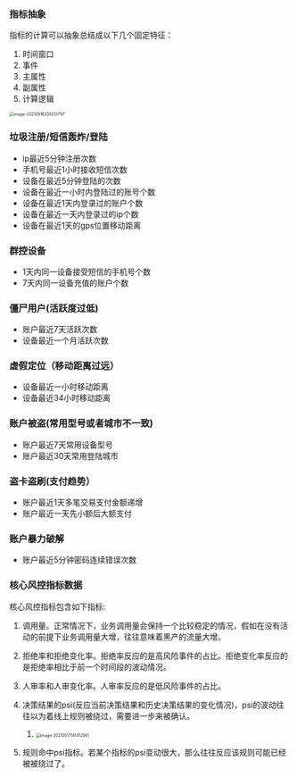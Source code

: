 ### 指标抽象

指标的计算可以抽象总结成以下几个固定特征：

1. 时间窗口
2. 事件
3. 主属性
4. 副属性
5. 计算逻辑

<img src="/Users/eason/Library/Application%20Support/typora-user-images/image-20210516205013797.png" alt="image-20210516205013797" style="zoom:50%;" />





### 垃圾注册/短信轰炸/登陆

- ip最近5分钟注册次数
- 手机号最近1小时接收短信次数
- 设备在最近5分钟登陆的次数
- 设备在最近一小时内登陆过的账号个数
- 设备在最近1天内登录过的账户个数
- 设备在最近一天内登录过的ip个数
- 设备在最近1天的gps位置移动距离



### 群控设备

- 1天内同一设备接受短信的手机号个数
- 7天内同一设备充值的账户个数



### 僵尸用户(活跃度过低)

- 账户最近7天活跃次数
- 设备最近一个月活跃次数

### 虚假定位（移动距离过远）

- 设备最近一小时移动距离
- 设备最近34小时移动距离

### 账户被盗(常用型号或者城市不一致)

- 账户最近7天常用设备型号
- 账户最近30天常用登陆城市

### 盗卡盗刷(支付趋势）

- 账户最近1天多笔交易支付金额递增
- 账户最近一天先小额后大额支付

### 账户暴力破解

- 账户最近5分钟密码连续错误次数

### 核心风控指标数据

核心风控指标包含如下指标:

1. 调用量。正常情况下，业务调用量会保持一个比较稳定的情况，假如在没有活动的前提下业务调用量大增，往往意味着黑产的流量大增。
2. 拒绝率和拒绝变化率。拒绝率反应的是高风险事件的占比。拒绝变化率反应的是拒绝率相比于前一个时间段的波动情况。
3. 人审率和人审变化率。人审率反应的是低风险事件的占比。
4. 决策结果的psi(反应当前决策结果和历史决策结果的变化情况)，psi的波动往往以为着线上规则被绕过，需要进一步来被确认。
   1. <img src="/Users/eason/Library/Application%20Support/typora-user-images/image-20210517141412561.png" alt="image-20210517141412561" style="zoom:50%;" />

5. 规则命中psi指标。若某个指标的psi变动很大，那么往往反应该规则可能已经被被绕过了。